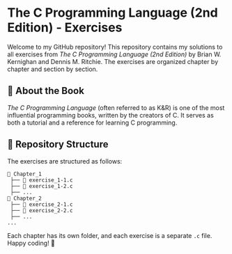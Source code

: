 # The C Programming Language (2nd Edition) - Exercises

Welcome to my GitHub repository! This repository contains my solutions to all exercises from *The C Programming Language (2nd Edition)* by Brian W. Kernighan and Dennis M. Ritchie. The exercises are organized chapter by chapter and section by section.

## 📖 About the Book
*The C Programming Language* (often referred to as K&R) is one of the most influential programming books, written by the creators of C. It serves as both a tutorial and a reference for learning C programming.

## 📌 Repository Structure
The exercises are structured as follows:

```
📂 Chapter_1
 ├── 📄 exercise_1-1.c
 ├── 📄 exercise_1-2.c
 ├── ...
📂 Chapter_2
 ├── 📄 exercise_2-1.c
 ├── 📄 exercise_2-2.c
 ├── ...
...
```

Each chapter has its own folder, and each exercise is a separate `.c` file.
Happy coding! 🚀
